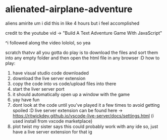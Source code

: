 # alienated-airplane-adventure
aliens amirite
um i did this in like 4 hours but i feel accomplished

credit to the youtube vid -> "Build A Text Adventure Game With JavaScript"

^i followed along the video lololol, so yea 

scratch thatvv all you gotta do play is to download the files and sort them into any empty folder and then open the html file in any browser :D
how to play:
1. have visual studio code downloaded
2. download the live server extension 
3. copy the code into vs code/upload files into there
4. start the liver server port
5. it should automatically open up a window with the game
6. yay have fun
7. dont look at the code until you've played it a few times to avoid getting spoiled :D
live server extension can be found here -> https://ritwickdey.github.io/vscode-live-server/docs/settings.html (i used install from vxcode marketplace)
8. plot twist my sister says this could probably work with any ide so, just have a live server extension for that ig



